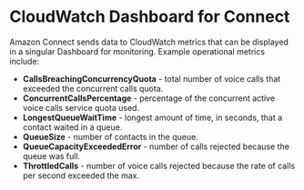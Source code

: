 # CloudWatch Dashboard for Connect

Amazon Connect sends data to CloudWatch metrics that can be
displayed in a singular Dashboard for monitoring. Example
operational metrics include:

- **CallsBreachingConcurrencyQuota** - total number of voice
    calls that exceeded the concurrent calls quota.
- **ConcurrentCallsPercentage** - percentage of the concurrent
    active voice calls service quota used.
- **LongestQueueWaitTime** - longest amount of time, in seconds,
    that a contact waited in a queue.
- **QueueSize** - number of contacts in the queue.
- **QueueCapacityExceededError** - number of calls rejected
    because the queue was full.
- **ThrottledCalls** - number of voice calls rejected
    because the rate of calls per second exceeded the max.
